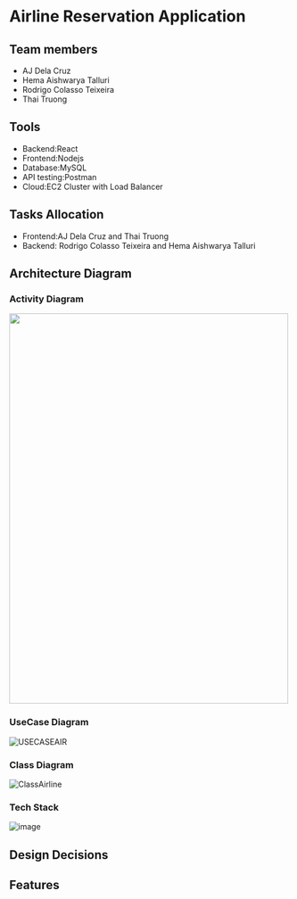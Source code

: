 # Airline Reservation Application

## Team members

- AJ Dela Cruz
- Hema Aishwarya Talluri
- Rodrigo Colasso Teixeira
- Thai Truong

## Tools
- Backend:React
- Frontend:Nodejs
- Database:MySQL
- API testing:Postman
- Cloud:EC2 Cluster with Load Balancer

## Tasks Allocation
- Frontend:AJ Dela Cruz and Thai Truong
- Backend: Rodrigo Colasso Teixeira and Hema Aishwarya Talluri

## Architecture Diagram
### Activity Diagram
<img src="https://user-images.githubusercontent.com/54551895/139624511-9c1985ae-6912-4660-b494-01f0f716260b.jpeg" width="500" height="700">

### UseCase Diagram
![USECASEAIR](https://user-images.githubusercontent.com/58872439/144185629-3bb834de-14fa-4705-b95a-702bbdf5e948.png)

### Class Diagram
![ClassAirline](https://user-images.githubusercontent.com/58872439/144503777-175aeb64-bc9f-4683-a102-a05838931d5a.jpg)

### Tech Stack
![image](https://user-images.githubusercontent.com/62269628/140171865-b5e91d6d-a0a9-43e8-8fc5-ea5f314a4ae1.png)



## Design Decisions

## Features
